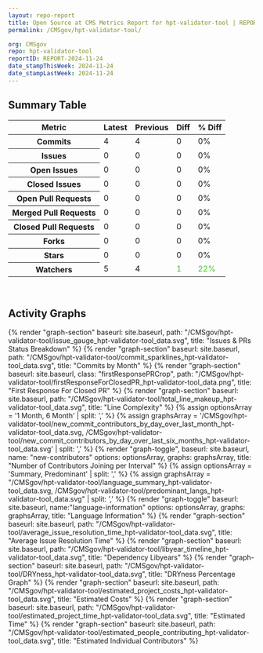 ```yaml
---
layout: repo-report
title: Open Source at CMS Metrics Report for hpt-validator-tool | REPORT-2024-11-24
permalink: /CMSgov/hpt-validator-tool/

org: CMSgov
repo: hpt-validator-tool
reportID: REPORT-2024-11-24
date_stampThisWeek: 2024-11-24
date_stampLastWeek: 2024-11-24
---
```

<div class="summary-table">
  <table class="usa-table usa-table--borderless">
    <h2> Summary Table </h2>
    <thead>
      <tr>
        <th scope="col">Metric</th>
        <th scope="col">Latest</th>
        <th scope="col">Previous</th>
        <th scope="col">Diff</th>
        <th scope="col">% Diff</th>
      </tr>
    </thead>
    <tbody>
      <tr>
        <th scope="row">Commits</th>
        <td>4</td>
        <td>4</td>
        <td style="" >0</td>
        <td style="" >0%</td>
      </tr>
      <tr>
        <th scope="row">Issues</th>
        <td>0</td>
        <td>0</td>
        <td style="" >0</td>
        <td style="" >0%</td>
      </tr>
      <tr>
        <th scope="row">Open Issues</th>
        <td>0</td>
        <td>0</td>
        <td style="" >0</td>
        <td style="" >0%</td>
      </tr>
      <tr>
        <th scope="row">Closed Issues</th>
        <td>0</td>
        <td>0</td>
        <td style="" >0</td>
        <td style="" >0%</td>
      </tr>
      <tr>
        <th scope="row">Open Pull Requests</th>
        <td>0</td>
        <td>0</td>
        <td style="" >0</td>
        <td style="" >0%</td>
      </tr>
      <tr>
        <th scope="row">Merged Pull Requests</th>
        <td>0</td>
        <td>0</td>
        <td style="" >0</td>
        <td style="" >0%</td>
      </tr>
      <tr>
        <th scope="row">Closed Pull Requests</th>
        <td>0</td>
        <td>0</td>
        <td style="" >0</td>
        <td style="" >0%</td>
      </tr>
      <tr>
        <th scope="row">Forks</th>
        <td>0</td>
        <td>0</td>
        <td style="" >0</td>
        <td style="" >0%</td>
      </tr>
      <tr>
        <th scope="row">Stars</th>
        <td>0</td>
        <td>0</td>
        <td style="" >0</td>
        <td style="" >0%</td>
      </tr>
      <tr>
        <th scope="row">Watchers</th>
        <td>5</td>
        <td>4</td>
        <td style="color: #45c527" >1</td>
        <td style="color: #45c527" >22%</td>
      </tr>
    </tbody>
  </table>
</div>
<div class="graph-container">
  <br>
  <h2>Activity Graphs</h2>
  <div class="all-graphs">
    <!--- Issues/PRs Status Breakdown Graph -->
    {% render "graph-section"  baseurl: site.baseurl, path: "/CMSgov/hpt-validator-tool/issue_gauge_hpt-validator-tool_data.svg", title: "Issues & PRs Status Breakdown" %}
    <!--- Contributor Activity Line Graph -->
    {% render "graph-section" baseurl: site.baseurl, path: "/CMSgov/hpt-validator-tool/commit_sparklines_hpt-validator-tool_data.svg", title: "Commits by Month" %}
    <!--- First Response For Closed PR Scatterplot -->
    {% render "graph-section" baseurl: site.baseurl, class: "firstResponsePRCrop", path: "/CMSgov/hpt-validator-tool/firstResponseForClosedPR_hpt-validator-tool_data.png", title: "First Response For Closed PR" %}
    <!--- Line Complexity Graphs -->
    {% render "graph-section" baseurl: site.baseurl, path: "/CMSgov/hpt-validator-tool/total_line_makeup_hpt-validator-tool_data.svg", title: "Line Complexity" %}
    <!--- New Commit Contributors by Day over Last Month and Last 6 Months -->
      {% assign optionsArray = '1 Month, 6 Month' | split: ',' %}
      {% assign graphsArray = '/CMSgov/hpt-validator-tool/new_commit_contributors_by_day_over_last_month_hpt-validator-tool_data.svg, /CMSgov/hpt-validator-tool/new_commit_contributors_by_day_over_last_six_months_hpt-validator-tool_data.svg' | split: ',' %}
      {% render "graph-toggle", baseurl: site.baseurl, name: "new-contributors" options: optionsArray, graphs: graphsArray, title: "Number of Contributors Joining per Interval" %}
    <!-- Languages Graphs - Summary + Predominant -->
    {% assign optionsArray = 'Summary, Predominant' | split: ',' %}
    {% assign graphsArray = "/CMSgov/hpt-validator-tool/language_summary_hpt-validator-tool_data.svg, /CMSgov/hpt-validator-tool/predominant_langs_hpt-validator-tool_data.svg" | split: ',' %}
    {% render "graph-toggle" baseurl: site.baseurl, name:"language-information" options: optionsArray, graphs: graphsArray, title: "Language Information" %}
    <!-- Average Issue Resolution Time -->
    {% render "graph-section" baseurl: site.baseurl, path: "/CMSgov/hpt-validator-tool/average_issue_resolution_time_hpt-validator-tool_data.svg", title: "Average Issue Resolution Time" %}
    <!-- Libyear Timeline Graph -->
    {% render "graph-section" baseurl: site.baseurl, path: "/CMSgov/hpt-validator-tool/libyear_timeline_hpt-validator-tool_data.svg", title: "Dependency Libyears" %}
    <!-- DRYness Percentages Graph -->
    {% render "graph-section" baseurl: site.baseurl, path: "/CMSgov/hpt-validator-tool/DRYness_hpt-validator-tool_data.svg", title: "DRYness Percentage Graph" %}
    <!-- Cost Estimate Chart -->
    {% render "graph-section" baseurl: site.baseurl, path: "/CMSgov/hpt-validator-tool/estimated_project_costs_hpt-validator-tool_data.svg", title: "Estimated Costs" %}
     <!-- Time Estimate Chart -->
    {% render "graph-section" baseurl: site.baseurl, path: "/CMSgov/hpt-validator-tool/estimated_project_time_hpt-validator-tool_data.svg", title: "Estimated Time" %}
    <!-- Contributor Estimate Chart -->
    {% render "graph-section" baseurl: site.baseurl, path: "/CMSgov/hpt-validator-tool/estimated_people_contributing_hpt-validator-tool_data.svg", title: "Estimated Individual Contributors" %}
</div>